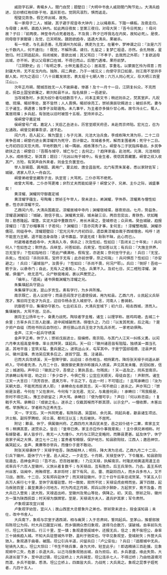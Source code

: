 <!-- { "loadSidebar": true } -->
        戚勋字石屏，青暘乡人。閤门自焚；题壁曰：『大明中书舍人戚勋閤门殉节处』。大清兵趋进，见纱帻红袍仰卧于地，盖灰影也。觉阴风凛烈，惧而返走。
        程璧见势急，假乞师出城，故免。
        有一家母子二人，城破，其子避于观音寺大钟内；上以绳悬系，下踏一横板。及夜走归，与母寝；未明，直趋入钟内。如此两日夜矣；至第三夜归，对母大哭：『吾今日死矣』！母问故？子曰：『前两夜，神至寺内点死者姓名，不及我；昨夕已呼我名在内矣，故知必死』。是夜，同母宿于家酣寝；及觉，已天明矣。踉跄欲趋寺，适遇大清兵，果被杀。
        有一书吏，与孔县丞善。孔陞湖州为知县，携吏为主文。在署中，梦神谓之曰：『汝是六万七千数内人，何不速归』！既觉，不解所谓。请归，孔留之；复梦亡祖语，亦然。会孔物故，星驰归。时江阴适起兵，将闭城矣，意欲出城；其父骂曰：『不孝子，去我而之外耶』？复欲送母出城，亦不听。吏以父母家口在城，不得已而止。后閤门遇难，果符前梦。
        「江阴野史」云：『有明之季，士林无羞恶之心：居高官、享重名，以蒙面乞怜为得意；而封疆大帅，无不反戈内向。独陈、阎二典史，乃于一城见义；向使守京口如是，则江南不至拱手献人矣。时为之语曰：「八十日戴发效忠，表太祖十七朝人物；六万人同心死义，存大明三百里江山」』。
        次年正月朔，閤城百姓无一人不披麻者，惨甚！及十一月十一日，江阴复纠众，不克而走。抚臣土国宝欲屠之，赖刘知县不从，指名擒获；一邑遂安。
        当攻城急时，乡民为奴仆者勾结数百千人，问本主索文书；稍迟则杀之，焚其室庐。凡祝塘、琉璜、暘祁等处，莫不皆然；人人畏惧。暘祁徐亮工，崇祯庚辰钦赐进士；被奴杀死。妻与三子诸生，俱遇害；独季子汝聪遁免。未几事平，为主者亦多擒仆甘心焉。故令冯士仁，蜀人，寓居琉璜；乡兵起，有张姓以旧时被笞十五板，至持斧杀之。
        侯峒曾守嘉定城
        侯峒曾号广成，嘉定人；天启乙丑进士。历官至顺天府丞，未赴而京师陷。宏光立，召为左通政。峒曾见朝事乖谬，遂不赴。
        闰六月，邑人起义，推为盟主；与子元演、元洁大治兵食。李成栋降大清为将，二十二日来争邑城；峒曾约进士黄淳耀共为死守，百计御之。攻城者多死，解而复围者再；死守十二日。七月初四日天忽大雨，平地积数尺；城一隅崩，成栋薄东门上。峒曾与二子犹指挥巷战，乡民争欲扶之去：峒曾曰：『吾既与城守，城亡与亡；去何之』？趋拜家庙，赴池死。元演、元洁相抱入水。成栋恨之，斩其首；题曰：『元凶以徇于城中』。有金生者，夜窃其首藏箧。峒曾之叔入收其尸，方殓，有哭声自外来者，则金生负箧至也。
        举人张锡眉、龚用圆、龚用广、夏云蛟、唐全昌皆死。北门有贾朱某者，悉以家财佐军；城破，诱家人尽入一舟自沉。
        峒曾弟岐曾坐藏陈子龙，执至官；大骂死。二仆亦骂不绝死。
        岐曾大骂难，二仆亦骂更难；非烈丈夫而能如是乎！峒曾父子、兄弟、主仆之际，诚盛事矣！
        黄淳耀、渊耀同守御嘉定城
        黄淳耀字蕴生，号陶庵；崇祯壬午举人，癸未进士。弟渊耀，字伟恭。淳耀素与僧性如善，性亦非淳耀不交。
        乙酉闰六月，大清兵围嘉定。淳耀居城中寺内；渊耀宿城堞，昼夜拒战。七月，势益急，淳耀语渊耀曰：『城破，驰信于我』。渊耀素文弱，城未破三日，两目忽突出，青铁色，状如睢阳；筋悉隆起。堞堕，实泥大袋中重数百斤，用长木肩之，登城修讫；众异焉。癸丑城破，趋报淳耀曰：『吾了纱帽事耳！子若何』？渊耀曰：『吾亦完秀才事，复何言』！淳耀整袍服、渊耀亦儒冠，同缢寺中。淳耀题壁曰：『宏光元年六月初四日，遗臣黄淳耀自裁于西城僧舍。呜呼！进不能宣力王朝，退不能洁身自隐；读书寡益，学道无成！耿耿不昧，此心而已』。
        时避难者悉趋寺中，大清兵入寺，俱杀之；次及性如，性如曰：『吾闭关二十年矣』！兵问何人？性如告之；默然去。兵继至，问答如前。兵索宝，性如答以无；有兵曰：『大施主供养，岂无宝乎』？性如指地曰：『若此尸横满地，假有宝，亦逝矣；奈何坐守于此』！兵曰：『无宝，杀矣』。性如曰『杀则杀耳，宝终于无有；此亦前世孽，奈之何哉』！兵问惧否？性如曰：『亦安避之』！兵曰：『遍城皆尸，汝畏乎』？性如曰：『杀尚不畏，何况尸耶』。兵曰：『倒好！吾给一箭于汝，以悬寺门；自此，无有入之者矣』。乃去。兵果不入。及初七日，买二棺殓淳耀、渊耀，俱僵尸，绝无恶气。众尸秽腐难闻，裹以芦蓆焚之。
        「编年」、「遗闻」诸书俱载渊耀为淳耀之兄。
        朱集璜起兵守崑山
        朱集璜字以发，崑山岁贡生。素有学行，为乡井所推。
        南京既亡，邑人议拒守；而县丞阎茂才已遣使投诚，用为知县。乙酉六月，士民起义兵斩茂才，推旧将王佐才为兵主，迎旧令杨永言入城拒守。永言，河南人；善骑射。
        抗御若干日，集璜协守甚力。七且初五日，大清兵至城下；初六日，砲击西城，溃而入。集璜被执，大骂不屈，见杀。
        故将王公扬年七十，奋勇力战死。陶琰者字圭稚，诸生；以理学称。居鸡鸣塘，去城二十余里；方率乡兵三百人赴援，途中闻城破而溃。徬徨久之，乃曰：『以发其死矣，后之哉』？是夕拒户自缢（而他书则云自刎也）。原任狼山总兵王佐才为乱兵杀死，一家老幼俱殉。
        金声、江天一起兵守绩溪
        金声字正希，休宁人；崇祯戊辰进士，授编修。南京陷，与其门人江天一纠练义勇。以闰六月奉太祖高皇帝像，率士民拜哭，谋起兵。天一曰：『徽州诸邑皆有阻隘，独绩溪一面当孔道，其地平迤；宜筑关隘，重兵据之』。遂筑丛山关，屯军其中。于是宁国邱祖德、泾县尹民兴、徽州温璜、贵池吴应箕多应之，遂拔宁国、旌、泾诸县。
        已而大兵攻绩溪，天一登陴守御，出迎战：杀伤相当，相持累月。降将张天禄于间道从新岭入，守岭者先溃。九月二十日，徽故御史黄澍诈称援兵入绩溪，声见其发未薙、衣冠如故，信之；城遂陷。声呼曰：『徽民之守，吾使之；第执吾去，勿残民』！天一追及之，同系至南京。洪承畴以有年谊，劝之曰：『多少臣子，今俱亡殁；公宜应天顺天，毋徒自苦』！声默然。诸生江天一大言曰：『流芳百世、遗臭万年，千古之下，在此一时；不可错过』！且骂承畴曰：『汝为天朝大臣，不能死而反诱人耶』！承畴命左右断其舌，天一骂不绝曰；遂杀之。声亦骂口：『崇祯是汝君，今何在？父在泉州，今何有？汝无君、无父，与禽兽何异』！承畴曰：『骂我极是，奈时不得已耳』。豫王亦欲留之；声大骂。承畴曰：『使为僧可乎』？声曰：『何以称忠臣』！复戟手大骂。承畴曰：『成彼之名』。遂杀之；仅截其喉而不断其颈，以示全尸。一僧收葬，木客出棺。举族殉义。学者称为正希先生。
        天一，字文石。天一外同死者，有陈际遇、吴国祯、余元英。同起兵者，歙县诸生项远、洪士魁、副将罗腾蛟、闵士英、都司汪以玉；先后被执，不屈死。
        附记：黟县、休宁，俱属徽州府。乙酉四月大清兵犹未至，邑之奴仆结十二寨，索家主文书；稍拂其意，遂焚杀之。皆云：『皇帝已换，家主亦应作仆事我辈矣』！主仆俱兄弟相称。时有嫁娶者，新人皆步行，竟无一人为僮仆。大约与江阴之变略同，而黟县更甚。延及休宁，休宁良家子闻之大惧，遂立七十二社；富贵者写粮银，保护地方。知县欧阳铉，江西人；邀邑绅饮，痛哭起义。金声、黄赓等亦举兵，而僮仆于是不敢动。
        附张天禄袭休宁：天禄字桂吾，陕西榆林人；明将，降大清为总戎。乙酉九月二十二日，引兵下徽州，距休宁六十里。邑人闻之，一夕走空。十月朔，天禄至休宁，下令薙发。知县欧阳铉遁去，邑绅金声曰：『吾不出，恐百姓被害』！乃见天禄，执解南京。时隆武相黄道周遣王总戎率兵千六百人至徽州，义旅从者复数千；与天禄战，互有胜负。后王兵渐伤，乃去。盖王系杭州丝客，诣闽中，用贿得官，本非将材；部下有风、云、雷、雨副将四人，而乡兵多市人，又不习战，故败。十二日，又有郑兵驻休宁；而天禄驻徽州，于三十日午后率总戎贺某、卞某五人引兵万人疾行七十里，至休宁高堰驻营。时一鼓矣，寂然不扰；天禄设虎皮椅而坐。漏下四鼓，起马疾驰百里；晨至黄源小河地方。时为丙戌正月朔，郑兵以除夕醉卧，方起贺岁，竟不及备，而大兵已入营矣；遂大败。天禄追出岭，至徽州及常山等处，俱降之。初，天启、崇祯之际，徽州方一藻为陕西抚臣；时天禄为旗牌官。至是，天禄谒方夫人，遣兵护其家；军令肃然。
        卢象观谋攻宜兴城
        卢象观字幼哲，宜兴人；故山西宣大总督象升之弟也。崇祯癸未进士，授金溪知县；未仕，改中书舍人。
        大兵南下，象观与宗室子遇西湖，相与痛哭；入于忠肃祠，誓同起兵。至茅山，推督部故将陈坦公为将。时大兵已踞宜兴城，而乡镇拥众悉归象观，遂得乌合数万，谋破城。自率前队先行，坦公大军继后。行三十里，至一镇；象观遣使觇城中，还报无兵，信之；竟不俟坦公，身率三十骑疾趋入城。不知大兵驻营城外平野，盖利于驰突也。守卒见象观至，登城射矢；外营大兵驰入，象观遇于曲巷，被围。坦公引兵半道，问留兵曰：『卢公安在』？兵曰：『适报城中无兵，轻骑先入矣』。坦公大惊曰：『书生不晓兵事，身为大帅，轻至此乎』！即选精骑三百赴援。见象观颊中二矢，危甚；杀退大兵，以己马授象观驰出城，自为拒后。初，乡兵甚盛，缘此失势。大兵遂长驱下乡，至中途过镇，坦公驻桥上；大兵骑至，坦公连杀七人，不得过桥；乃由他道填河而渡，乡兵不能御，悉溃。坦公立桥上，四面皆大兵，力战死；大兵脔之。象观之昆季子姪死者，凡四十五人。
